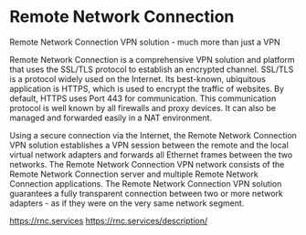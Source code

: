 # Remote Network Connection

Remote Network Connection VPN solution - much more than just a VPN 

Remote Network Connection is a comprehensive VPN solution and platform that uses the SSL/TLS protocol to establish an encrypted channel. SSL/TLS is a protocol widely used on the Internet. Its best-known, ubiquitous application is HTTPS, which is used to encrypt the traffic of websites. By default, HTTPS uses Port 443 for communication. This communication protocol is well known by all firewalls and proxy devices. It can also be managed and forwarded easily in a NAT environment. 

Using a secure connection via the Internet, the Remote Network Connection VPN solution establishes a VPN session between the remote and the local virtual network adapters and forwards all Ethernet frames between the two networks. The Remote Network Connection VPN network consists of the Remote Network Connection server and multiple Remote Network Connection applications. The Remote Network Connection VPN solution guarantees a fully transparent connection between two or more network adapters - as if they were on the very same network segment. 

https://rnc.services
https://rnc.services/description/
